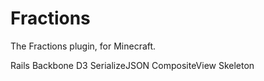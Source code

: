 # Fractions
The Fractions plugin, for Minecraft.

Rails
Backbone
D3
SerializeJSON
CompositeView
Skeleton
